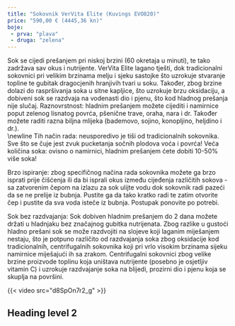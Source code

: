 ```yaml
---
title: "Sokovnik VerVita Elite (Kuvings EVO820)"
price: "590,00 € (4445,36 kn)"
boje:
 - prva: "plava"
 - druga: "zelena"
---
```


Sok se cijedi prešanjem pri niskoj brzini (60 okretaja u minuti), te tako zadržava sav okus i nutrijente. VerVita Elite lagano tješti, dok tradicionalni sokovnici pri velikim brzinama melju i sjeku sastojke što uzrokuje stvaranje topline te gubitak dragocjenih hranjivih tvari u soku. Također, zbog brzine dolazi do raspršivanja soka u sitne kapljice, što uzrokuje brzu oksidaciju, a dobiveni sok se razdvaja na vodenasti dio i pjenu, što kod hladnog prešanja nije slučaj.
Raznovrstnost: hladnim prešanjem možete cijediti i namirnice poput zelenog lisnatog povrća, pšenične trave, oraha, nara i dr. Također možete raditi razna biljna mlijeka (bademovo, sojino, konopljino, heljdino i dr.).  
\newline
Tih način rada: neusporedivo je tiši od tradicionalnih sokovnika. Sve što se čuje jest zvuk pucketanja sočnih plodova voća i povrća!
Veća količina soka: ovisno o namirnici, hladnim prešanjem ćete dobiti 10-50% više soka!  

Brzo ispiranje: zbog specifičnog načina rada sokovnika možete ga brzo isprati prije čišćenja ili da bi isprali okus između cijeđenja različitih sokova - sa zatvorenim čepom na izlazu za sok ulijte vodu dok sokovnik radi pazeći da se ne prelije iz bubnja. Pustite ga da tako kratko radi te zatim otvorite čep i pustite da sva voda isteče iz bubnja. Postupak ponovite po potrebi.  

Sok bez razdvajanja: Sok dobiven hladnim prešanjem do 2 dana možete držati u hladnjaku bez značajnog gubitka nutrijenata. Zbog razlike u gustoći hladno prešani sok se može razdvojiti na slojeve koji laganim miješanjem nestaju, što je potpuno različito od razdvajanja soka zbog oksidacije kod tradicionalnih, centrifugalnih sokovnika koji pri vrlo visokim brzinama sijeku namirnice miješajući ih sa zrakom. Centrifugalni sokovnici zbog velike brzine proizvode toplinu koja uništava nutrijente (posebno je osjetljiv vitamin C) i uzrokuje razdvajanje soka na blijedi, prozirni dio i pjenu koja se skuplja na površini.




{{< video src="d8SpOn7r2_g" >}}

## Heading level 2